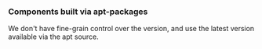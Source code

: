<!-- usedin: [ _general/Introduction/technical-specifications.md] -->


### Components built via apt-packages

We don't have fine-grain control over the version, and use the latest version available via the apt source.

